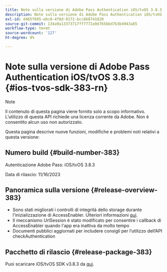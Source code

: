 ```yaml
---
title: Note sulla versione di Adobe Pass Authentication iOS/tvOS 3.8.3
description: Note sulla versione di Adobe Pass Authentication iOS/tvOS 3.8.3
exl-id: d465f895-ebc0-4f8d-9172-bcc868741820
source-git-commit: 134a9a13373717ff7772a9d765bbd7b3b4943a85
workflow-type: tm+mt
source-wordcount: '127'
ht-degree: 0%

---
```


# Note sulla versione di Adobe Pass Authentication iOS/tvOS 3.8.3 {#ios-tvos-sdk-383-rn}

>[!NOTE]
>
>Il contenuto di questa pagina viene fornito solo a scopo informativo. L’utilizzo di questa API richiede una licenza corrente da Adobe. Non è consentito alcun uso non autorizzato.

Questa pagina descrive nuove funzioni, modifiche e problemi noti relativi a questa versione:

## Numero build {#build-number-383}

Autenticazione Adobe Pass: iOS/tvOS 3.8.3

Data di rilascio: 11/16/2023

## Panoramica sulla versione {#release-overview-383}

* Sono stati migliorati i controlli di integrità dello storage durante l&#39;inizializzazione di AccessEnabler. Ulteriori informazioni [qui](/help/authentication/integration-guide-programmers/legacy/sdks/ios-tvos-sdk/iostvos-sdk-storage-integrity-checks.md).
* Il meccanismo UrlSession è stato modificato per consentire i callback di AccessEnabler quando l&#39;app era inattiva da molto tempo
* Documenti pubblici aggiornati per includere consigli per l’utilizzo dell’API checkAuthentication

## Pacchetto di rilascio {#release-package-383}

Puoi scaricare iOS/tvOS SDK v3.8.3 da [qui](https://tve.zendesk.com/hc/en-us/articles/204963209-iOS-tvOS-Native-AccessEnabler-Library).
